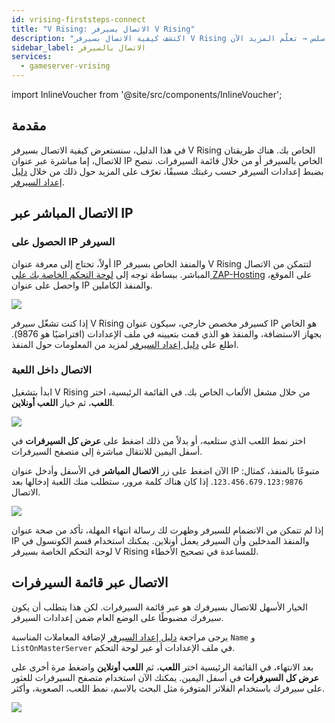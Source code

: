 ```yaml
---
id: vrising-firststeps-connect
title: "V Rising: الاتصال بسيرفر V Rising"
description: "اكتشف كيفية الاتصال بسيرفر V Rising الخاص بك مباشرة أو عبر قائمة السيرفرات لإعداد لعب سلس → تعلّم المزيد الآن"
sidebar_label: الاتصال بالسيرفر
services:
  - gameserver-vrising
---
```


import InlineVoucher from '@site/src/components/InlineVoucher';

## مقدمة

في هذا الدليل، سنستعرض كيفية الاتصال بسيرفر V Rising الخاص بك. هناك طريقتان للاتصال، إما مباشرة عبر عنوان IP الخاص بالسيرفر أو من خلال قائمة السيرفرات. ننصح بضبط إعدادات السيرفر حسب رغبتك مسبقًا، تعرّف على المزيد حول ذلك من خلال [دليل إعداد السيرفر](vrising-configuration.md).

<InlineVoucher />

## الاتصال المباشر عبر IP

### الحصول على IP السيرفر

أولاً، تحتاج إلى معرفة عنوان IP والمنفذ الخاص بسيرفر V Rising لتتمكن من الاتصال المباشر. ببساطة توجه إلى [لوحة التحكم الخاصة بك على ZAP-Hosting](https://zap-hosting.com/en/customer/) على الموقع، واحصل على عنوان IP والمنفذ الكاملين.

![](https://screensaver01.zap-hosting.com/index.php/s/4L86LFeqL8o96kn/preview)

إذا كنت تشغّل سيرفر V Rising كسيرفر مخصص خارجي، سيكون عنوان IP هو الخاص بجهاز الاستضافة، والمنفذ هو الذي قمت بتعيينه في ملف الإعدادات (افتراضيًا هو 9876). اطلع على [دليل إعداد السيرفر](vrising-configuration.md) لمزيد من المعلومات حول المنفذ.

### الاتصال داخل اللعبة

ابدأ بتشغيل V Rising من خلال مشغل الألعاب الخاص بك. في القائمة الرئيسية، اختر **اللعب**، ثم خيار **اللعب أونلاين**.

![](https://screensaver01.zap-hosting.com/index.php/s/cJcnRAX2Wj7sogx/preview)

اختر نمط اللعب الذي ستلعبه، أو بدلاً من ذلك اضغط على **عرض كل السيرفرات** في أسفل اليمين للانتقال مباشرة إلى متصفح السيرفرات.

الآن اضغط على زر **الاتصال المباشر** في الأسفل وأدخل عنوان IP متبوعًا بالمنفذ، كمثال: `123.456.679.123:9876`. إذا كان هناك كلمة مرور، ستطلب منك اللعبة إدخالها بعد الاتصال.

![](https://screensaver01.zap-hosting.com/index.php/s/tfroQDEgmr3p2D8/preview)

إذا لم تتمكن من الانضمام للسيرفر وظهرت لك رسالة انتهاء المهلة، تأكد من صحة عنوان IP والمنفذ المدخلين وأن السيرفر يعمل أونلاين. يمكنك استخدام قسم الكونسول في لوحة التحكم الخاصة بسيرفر V Rising للمساعدة في تصحيح الأخطاء.

## الاتصال عبر قائمة السيرفرات

الخيار الأسهل للاتصال بسيرفرك هو عبر قائمة السيرفرات. لكن هذا يتطلب أن يكون سيرفرك مضبوطًا على الوضع العام ضمن إعدادات السيرفر.

يرجى مراجعة [دليل إعداد السيرفر](vrising-configuration.md) لإضافة المعاملات المناسبة `Name` و `ListOnMasterServer` في ملف الإعدادات أو عبر لوحة التحكم.

بعد الانتهاء، في القائمة الرئيسية اختر **اللعب**، ثم **اللعب أونلاين** واضغط مرة أخرى على **عرض كل السيرفرات** في أسفل اليمين. يمكنك الآن استخدام متصفح السيرفرات للعثور على سيرفرك باستخدام الفلاتر المتوفرة مثل البحث بالاسم، نمط اللعب، الصعوبة، وأكثر.

![](https://screensaver01.zap-hosting.com/index.php/s/CGoZBkRsGTwkTQg/preview)

<InlineVoucher />